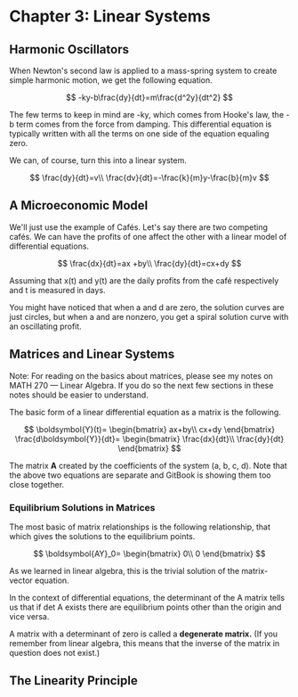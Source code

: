 # Chapter 3: Linear Systems

## Harmonic Oscillators

When Newton's second law is applied to a mass-spring system to create simple harmonic motion, we get the following equation.

$$
-ky-b\frac{dy}{dt}=m\frac{d^2y}{dt^2}
$$

The few terms to keep in mind are -ky, which comes from Hooke's law, the -b term comes from the force from damping. This differential equation is typically written with all the terms on one side of the equation equaling zero.

We can, of course, turn this into a linear system.

$$
\frac{dy}{dt}=v\\
\frac{dv}{dt}=-\frac{k}{m}y-\frac{b}{m}v
$$

## A Microeconomic Model

We'll just use the example of Cafés. Let's say there are two competing cafés. We can have the profits of one affect the other with a linear model of differential equations.

$$
\frac{dx}{dt}=ax +by\\
\frac{dy}{dt}=cx+dy
$$

Assuming that x\(t\) and y\(t\) are the daily profits from the café respectively and t is measured in days. 

You might have noticed that when a and d are zero, the solution curves are just circles, but when a and are nonzero, you get a spiral solution curve with an oscillating profit.

## Matrices and Linear Systems

Note: For reading on the basics about matrices, please see my notes on MATH 270 — Linear Algebra. If you do so the next few sections in these notes should be easier to understand.

The basic form of a linear differential equation as a matrix is the following.

$$
\boldsymbol{Y}(t)=
\begin{bmatrix}
ax+by\\
cx+dy
\end{bmatrix} 
\frac{d\boldsymbol{Y}}{dt}=
\begin{bmatrix}
\frac{dx}{dt}\\
\frac{dy}{dt}
\end{bmatrix}
$$

The matrix **A** created by the coefficients of the system \(a, b, c, d\). Note that the above two equations are separate and GitBook is showing them too close together.

### Equilibrium Solutions in Matrices

The most basic of matrix relationships is the following relationship, that which gives the solutions to the equilibrium points.

$$
\boldsymbol{AY}_0=
\begin{bmatrix}
0\\
0
\end{bmatrix}
$$

As we learned in linear algebra, this is the trivial solution of the matrix-vector equation.

In the context of differential equations, the determinant of the A matrix tells us that if det A exists there are equilibrium points other than the origin and vice versa.

A matrix with a determinant of zero is called a **degenerate matrix.** \(If you remember from linear algebra, this means that the inverse of the matrix in question does not exist.\)

## The Linearity Principle



